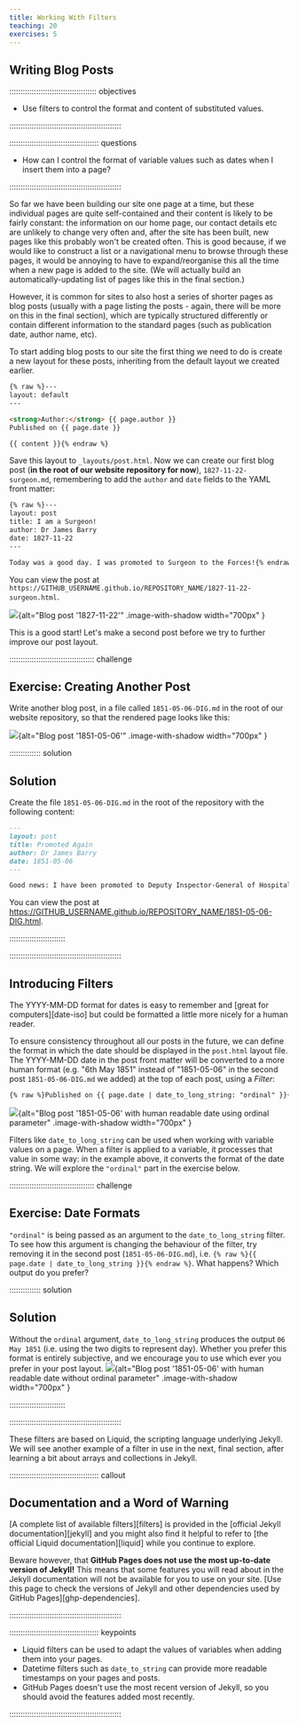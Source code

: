 ```yaml
---
title: Working With Filters
teaching: 20
exercises: 5
---
```


## Writing Blog Posts

::::::::::::::::::::::::::::::::::::::: objectives

- Use filters to control the format and content of substituted values.

::::::::::::::::::::::::::::::::::::::::::::::::::

:::::::::::::::::::::::::::::::::::::::: questions

- How can I control the format of variable values such as dates when I insert them into a page?

::::::::::::::::::::::::::::::::::::::::::::::::::

So far we have been building our site one page at a time,
but these individual pages are quite self-contained and their content
is likely to be fairly constant:
the information on our home page, our contact details etc
are unlikely to change very often and,
after the site has been built,
new pages like this probably won't be created often.
This is good because,
if we would like to construct a list or a navigational menu
to browse through these pages,
it would be annoying to have to expand/reorganise this all the time
when a new page is added to the site.
(We will actually build an automatically-updating list of pages like this in the final section.)

However, it is common for sites to also host a series of shorter pages
as blog posts
(usually with a page listing the posts - again,
there will be more on this in the final section),
which are typically structured differently or contain different information
to the standard pages (such as publication date, author name, etc).

To start adding blog posts to our site
the first thing we need to do is create a new layout for these posts,
inheriting from the default layout we created earlier.

```html 
{% raw %}---
layout: default
---

<strong>Author:</strong> {{ page.author }}
Published on {{ page.date }}

{{ content }}{% endraw %}
```

Save this layout to `_layouts/post.html`.
Now we can create our first blog post (**in the root of our website repository for now**), `1827-11-22-surgeon.md`,
remembering to add the `author` and `date` fields
to the YAML front matter:

```markdown 
{% raw %}---
layout: post
title: I am a Surgeon!
author: Dr James Barry
date: 1827-11-22
---

Today was a good day. I was promoted to Surgeon to the Forces!{% endraw %}
```

You can view the post at `https://GITHUB_USERNAME.github.io/REPOSITORY_NAME/1827-11-22-surgeon.html`.

![](fig/filters_post_1827-11-22_surgeon.png){alt="Blog post '1827-11-22'" .image-with-shadow width="700px" }

This is a good start! Let's make a second post before we try to further improve
our post layout.

::::::::::::::::::::::::::::::::::::::  challenge

## Exercise: Creating Another Post

Write another blog post, in a file called `1851-05-06-DIG.md` in the root of our website repository,
so that the rendered page looks like this:

![](fig/filters_post_1851-05-06_DIG.png){alt="Blog post '1851-05-06'" .image-with-shadow width="700px" }

::::::::::::::  solution

## Solution

Create the file `1851-05-06-DIG.md` in the root of the repository with the following content:

```markdown 
---
layout: post
title: Promoted Again
author: Dr James Barry
date: 1851-05-06
---

Good news: I have been promoted to Deputy Inspector-General of Hospitals.
```

You can view the post at [https://GITHUB\_USERNAME.github.io/REPOSITORY\_NAME/1851-05-06-DIG.html](https://GITHUB_USERNAME.github.io/REPOSITORY_NAME/1851-05-06-DIG.html).



:::::::::::::::::::::::::

::::::::::::::::::::::::::::::::::::::::::::::::::

## Introducing Filters

The YYYY-MM-DD format for dates is easy to remember and
[great for computers][date-iso]
but could be formatted a little more nicely for a human reader.

To ensure consistency throughout all our posts in the future,
we can define the format in which the date should be displayed in the `post.html`
layout file.
The YYYY-MM-DD date in the post front matter will be converted to
a more human format (e.g. "6th May 1851" instead of "1851-05-06" in the second post `1851-05-06-DIG.md` we added) at the top of each post,
using a *Filter*:

```markdown 
{% raw %}Published on {{ page.date | date_to_long_string: "ordinal" }}{% endraw %}
```

![](fig/filters_post_1851-05-06_DIG_ordinal.png){alt="Blog post '1851-05-06' with human readable date using ordinal parameter" .image-with-shadow width="700px" }

Filters like `date_to_long_string` can be used when
working with variable values on a page.
When a filter is applied to a variable, it processes that value in some way:
in the example above, it converts the format of the date string.
We will explore the `"ordinal"` part in the exercise below.

::::::::::::::::::::::::::::::::::::::  challenge

## Exercise: Date Formats

`"ordinal"` is being passed as an argument to the `date_to_long_string` filter.
To see how this argument is changing the behaviour of the filter,
try removing it in the second post (`1851-05-06-DIG.md`), i.e.
`{% raw %}{{ page.date | date_to_long_string }}{% endraw %}`.
What happens?
Which output do you prefer?

::::::::::::::  solution

## Solution

Without the `ordinal` argument, `date_to_long_string` produces the output
`06 May 1851` (i.e. using the two digits to represent day).
Whether you prefer this format is entirely subjective,
and we encourage you to use which ever you prefer in your post layout.
![](fig/filters_post_1851-05-06_DIG_without_ordinal.png){alt="Blog post '1851-05-06' with human readable date without ordinal parameter" .image-with-shadow width="700px" }

:::::::::::::::::::::::::

::::::::::::::::::::::::::::::::::::::::::::::::::

These filters are based on Liquid,
the scripting language underlying Jekyll.
We will see another example of a filter in use in the next, final section,
after learning a bit about arrays and collections in Jekyll.

::::::::::::::::::::::::::::::::::::::::  callout

## Documentation and a Word of Warning

[A complete list of available filters][filters]
is provided in the [official Jekyll documentation][jekyll]
and you might also find it helpful to refer to
[the official Liquid documentation][liquid]
while you continue to explore.

Beware however, that
**GitHub Pages does not use the most up-to-date version of Jekyll!**
This means that some features you will read about in the Jekyll documentation
will not be available for you to use on your site.
[Use this page to check the versions of Jekyll and other dependencies used by GitHub Pages][ghp-dependencies].


::::::::::::::::::::::::::::::::::::::::::::::::::



:::::::::::::::::::::::::::::::::::::::: keypoints

- Liquid filters can be used to adapt the values of variables when adding them into your pages.
- Datetime filters such as `date_to_string` can provide more readable timestamps on your pages and posts.
- GitHub Pages doesn't use the most recent version of Jekyll, so you should avoid the features added most recently.

::::::::::::::::::::::::::::::::::::::::::::::::::


